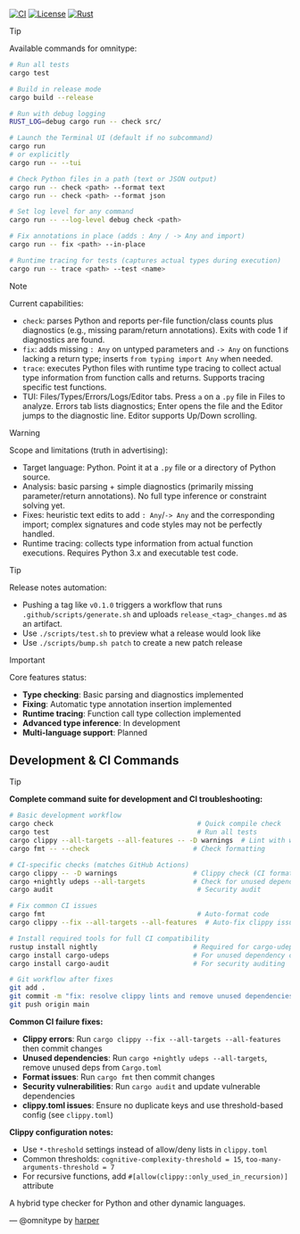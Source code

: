 [![CI](https://github.com/bniladridas/omnitype/workflows/CI/badge.svg)](https://github.com/bniladridas/omnitype/actions)
[![License](https://img.shields.io/badge/license-Apache%202.0-blue.svg)](LICENSE)
[![Rust](https://img.shields.io/badge/rust-1.89%2B-orange.svg)](https://www.rust-lang.org)

> [!TIP]
> Available commands for omnitype:
> ```bash
> # Run all tests
> cargo test
> 
> # Build in release mode
> cargo build --release
> 
> # Run with debug logging
> RUST_LOG=debug cargo run -- check src/
> 
> # Launch the Terminal UI (default if no subcommand)
> cargo run
> # or explicitly
> cargo run -- --tui
> 
> # Check Python files in a path (text or JSON output)
> cargo run -- check <path> --format text
> cargo run -- check <path> --format json
> 
> # Set log level for any command
> cargo run -- --log-level debug check <path>
> 
> # Fix annotations in place (adds : Any / -> Any and import)
> cargo run -- fix <path> --in-place
> 
> # Runtime tracing for tests (captures actual types during execution)
> cargo run -- trace <path> --test <name>
> ```

> [!NOTE]
> Current capabilities:
> - `check`: parses Python and reports per-file function/class counts plus diagnostics (e.g., missing param/return annotations). Exits with code 1 if diagnostics are found.
> - `fix`: adds missing `: Any` on untyped parameters and `-> Any` on functions lacking a return type; inserts `from typing import Any` when needed.
> - `trace`: executes Python files with runtime type tracing to collect actual type information from function calls and returns. Supports tracing specific test functions.
> - TUI: Files/Types/Errors/Logs/Editor tabs. Press `a` on a `.py` file in Files to analyze. Errors tab lists diagnostics; Enter opens the file and the Editor jumps to the diagnostic line. Editor supports Up/Down scrolling.

> [!WARNING]
> Scope and limitations (truth in advertising):
> - Target language: Python. Point it at a `.py` file or a directory of Python source.
> - Analysis: basic parsing + simple diagnostics (primarily missing parameter/return annotations). No full type inference or constraint solving yet.
> - Fixes: heuristic text edits to add `: Any`/`-> Any` and the corresponding import; complex signatures and code styles may not be perfectly handled.
> - Runtime tracing: collects type information from actual function executions. Requires Python 3.x and executable test code.

> [!TIP]
> Release notes automation:
> - Pushing a tag like `v0.1.0` triggers a workflow that runs `.github/scripts/generate.sh` and uploads `release_<tag>_changes.md` as an artifact.
> - Use `./scripts/test.sh` to preview what a release would look like
> - Use `./scripts/bump.sh patch` to create a new patch release

> [!IMPORTANT]
> Core features status:
> - **Type checking**: Basic parsing and diagnostics implemented
> - **Fixing**: Automatic type annotation insertion implemented  
> - **Runtime tracing**: Function call type collection implemented
> - **Advanced type inference**: In development
> - **Multi-language support**: Planned

## Development & CI Commands

> [!TIP]
> **Complete command suite for development and CI troubleshooting:**
> 
> ```bash
> # Basic development workflow
> cargo check                                    # Quick compile check
> cargo test                                     # Run all tests
> cargo clippy --all-targets --all-features -- -D warnings  # Lint with warnings as errors
> cargo fmt -- --check                          # Check formatting
> 
> # CI-specific checks (matches GitHub Actions)
> cargo clippy -- -D warnings                   # Clippy check (CI format)
> cargo +nightly udeps --all-targets            # Check for unused dependencies
> cargo audit                                    # Security audit
> 
> # Fix common CI issues
> cargo fmt                                      # Auto-format code
> cargo clippy --fix --all-targets --all-features  # Auto-fix clippy issues
> 
> # Install required tools for full CI compatibility
> rustup install nightly                        # Required for cargo-udeps
> cargo install cargo-udeps                     # For unused dependency checking
> cargo install cargo-audit                     # For security auditing
> 
> # Git workflow after fixes
> git add .
> git commit -m "fix: resolve clippy lints and remove unused dependencies"
> git push origin main
> ```
> 
> **Common CI failure fixes:**
> - **Clippy errors**: Run `cargo clippy --fix --all-targets --all-features` then commit changes
> - **Unused dependencies**: Run `cargo +nightly udeps --all-targets`, remove unused deps from `Cargo.toml`
> - **Format issues**: Run `cargo fmt` then commit changes
> - **Security vulnerabilities**: Run `cargo audit` and update vulnerable dependencies
> - **clippy.toml issues**: Ensure no duplicate keys and use threshold-based config (see `clippy.toml`)
> 
> **Clippy configuration notes:**
> - Use `*-threshold` settings instead of allow/deny lists in `clippy.toml`
> - Common thresholds: `cognitive-complexity-threshold = 15`, `too-many-arguments-threshold = 7`
> - For recursive functions, add `#[allow(clippy::only_used_in_recursion)]` attribute

A hybrid type checker for Python and other dynamic languages.

— @omnitype by [harper](https://github.com/harpertoken) 